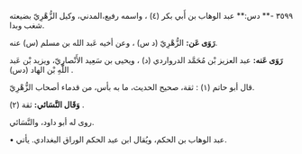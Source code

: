 ٣٥٩٩ -** دس:** عبد الوهاب بن أَبي بكر (٤) ، واسمه رفيع،المدني، وكيل الزُّهْرِيّ بضيعته شغب وبدا.

**رَوَى عَن:** الزُّهْرِيّ (د س) ، وعن أخيه عَبد الله بن مسلم (س) عنه.

**رَوَى عَنه:** عبد العزيز بْن مُحَمَّد الدرواردي (د) ، ويحيى بن سَعِيد الأَنْصارِيّ، ويزيد بْن عَبد اللَّهِ بْن الهاد (دس) .

قال أبو حاتم (١) : ثقة، صحيح الحديث، ما به بأس، من قدماء أصحاب الزُّهْرِيّ.

**وَقَال النَّسَائي:** ثقة (٢) .

روى له أبو داود، والنَّسَائي.

• عبد الوهاب بن الحكم، ويُقال ابن عبد الحكم الوراق البغدادي. يأتي.
